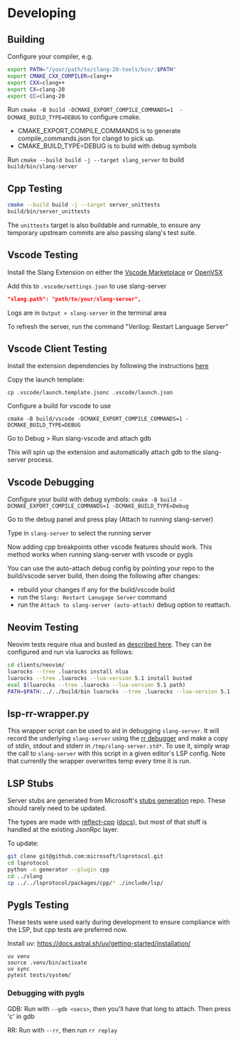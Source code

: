 # Developing

## Building

Configure your compiler, e.g.

```bash
export PATH="/your/path/to/clang-20-tools/bin/:$PATH"
export CMAKE_CXX_COMPILER=clang++
export CXX=clang++
export CX=clang-20
export CC=clang-20
```

Run `cmake -B build -DCMAKE_EXPORT_COMPILE_COMMANDS=1  -DCMAKE_BUILD_TYPE=DEBUG` to configure cmake.

- CMAKE_EXPORT_COMPILE_COMMANDS is to generate compile_commands.json for clangd to pick up.
- CMAKE_BUILD_TYPE=DEBUG is to build with debug symbols

Run `cmake --build build -j --target slang_server` to build `build/bin/slang-server`

## Cpp Testing

```bash
cmake --build build -j --target server_unittests
build/bin/server_unittests
```

The `unittests` target is also buildable and runnable, to ensure any temporary upstream commits are also passing slang's test suite.

## Vscode Testing

Install the Slang Extension on either the [Vscode Marketplace](TODO) or [OpenVSX](TODO)

Add this to `.vscode/settings.json` to use slang-server

```json
"slang.path": "path/to/your/slang-server",
```

Logs are in `Output > slang-server` in the terminal area

To refresh the server, run the command "Verilog: Restart Language Server"

## Vscode Client Testing
Install the extension dependencies by following the instructions [here](clients/vscode/DEVELOPING.md)

Copy the launch template:

`cp .vscode/launch.template.jsonc .vscode/launch.json`

Configure a build for vscode to use

`cmake -B build/vscode -DCMAKE_EXPORT_COMPILE_COMMANDS=1 -DCMAKE_BUILD_TYPE=DEBUG`

Go to Debug > Run slang-vscode and attach gdb

This will spin up the extension and automatically attach gdb to the slang-server process.

## Vscode Debugging

Configure your build with debug symbols: `cmake -B build -DCMAKE_EXPORT_COMPILE_COMMANDS=1 -DCMAKE_BUILD_TYPE=Debug`

Go to the debug panel and press play (Attach to running slang-server)

Type in `slang-server` to select the running server

Now adding cpp breakpoints other vscode features should work.
This method works when running slang-server with vscode or pygls

You can use the auto-attach debug config by pointing your repo to the build/vscode server build, then doing the following after changes:
- rebuild your changes if any for the build/vscode build
- run the `Slang: Restart Lanugage Server` command
- run the `Attach to slang-server (auto-attach)` debug option to reattach.

## Neovim Testing

Neovim tests require nlua and busted as [described here](https://mrcjkb.dev/posts/2023-06-06-luarocks-test.html).
They can be configured and run via luarocks as follows:
```bash
cd clients/neovim/
luarocks --tree .luarocks install nlua
luarocks --tree .luarocks --lua-version 5.1 install busted
eval $(luarocks --tree .luarocks --lua-version 5.1 path)
PATH=$PATH:../../build/bin luarocks --tree .luarocks --lua-version 5.1 test
```

## lsp-rr-wrapper.py

This wrapper script can be used to aid in debugging `slang-server`.
It will record the underlying `slang-server` using the [rr debugger](https://rr-project.org/) and
make a copy of stdin, stdout and stderr in `/tmp/slang-server.std*`.
To use it, simply wrap the call to `slang-server` with this script in a given editor's LSP config.
Note that currently the wrapper overwrites temp every time it is run.

## LSP Stubs

Server stubs are generated from Microsoft's [stubs generation](https://github.com/microsoft/lsprotocol) repo. These should rarely need to be updated.

The types are made with [reflect-cpp](https://github.com/getml/reflect-cpp) \([docs](https://rfl.getml.com/docs-readme/)\), but most of that stuff is handled at the existing JsonRpc layer.

To update:

```bash
git clone git@github.com:microsoft/lsprotocol.git
cd lsprotocol
python -m generator --plugin cpp
cd ../slang
cp ../../lsprotocol/packages/cpp/* ./include/lsp/
```

## Pygls Testing

These tests were used early during development to ensure compliance with the LSP, but cpp tests are preferred now.

Install uv: https://docs.astral.sh/uv/getting-started/installation/

```
uv venv
source .venv/bin/activate
uv sync
pytest tests/system/
```

### Debugging with pygls

GDB: Run with `--gdb <secs>`, then you'll have that long to attach. Then press 'c' in gdb

RR: Run with `--rr`, then run `rr replay`

<!--
## Neovim Testing

(TODO) -->

